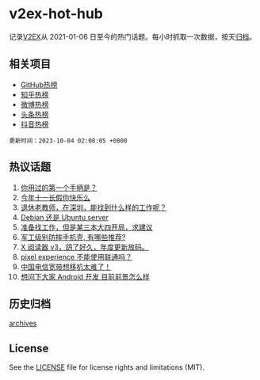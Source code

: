 # v2ex-hot-hub

 记录[V2EX](https://www.v2ex.com/)从 2021-01-06 日至今的热门话题。每小时抓取一次数据，按天[归档](archives)。
 
 ## 相关项目

- [GitHub热榜](https://github.com/snaildev/github-hot-hub)
- [知乎热榜](https://github.com/snaildev/zhihu-hot-hub)
- [微博热榜](https://github.com/snaildev/weibo-hot-hub)
- [头条热榜](https://github.com/snaildev/toutiao-hot-hub)
- [抖音热榜](https://github.com/snaildev/douyin-hot-hub)


 `更新时间：2023-10-04 02:08:05 +0800`

## 热议话题

1. [你用过的第一个手柄是？](https://www.v2ex.com/t/978665)
1. [今年十一长假你快乐么](https://www.v2ex.com/t/978680)
1. [退休老教师，在深圳，能找到什么样的工作呢？](https://www.v2ex.com/t/978678)
1. [Debian 还是 Ubuntu server](https://www.v2ex.com/t/978670)
1. [准备找工作，但是某三本大四开局，求建议](https://www.v2ex.com/t/978659)
1. [军工级别防摔手机壳, 有哪些推荐?](https://www.v2ex.com/t/978696)
1. [X 阅读器 v3，鸽了好久，年度更新放码。](https://www.v2ex.com/t/978710)
1. [pixel experience 不能使用联通吗？](https://www.v2ex.com/t/978748)
1. [中国电信宽带想移机太难了！](https://www.v2ex.com/t/978753)
1. [想问下大家 Android 开发 目前前景怎么样](https://www.v2ex.com/t/978676)

## 历史归档

[archives](archives)

## License

See the [LICENSE](LICENSE) file for license rights and limitations (MIT).
